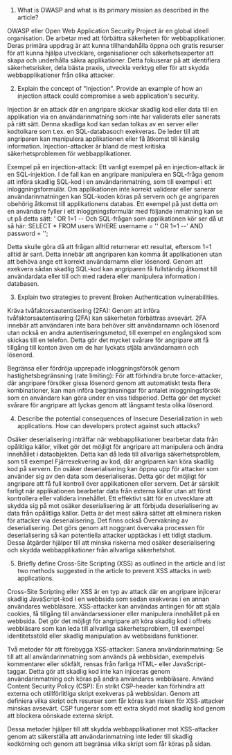 1. What is OWASP and what is its primary mission as described in the article?

OWASP eller Open Web Application Security Project är en global ideell organisation. De arbetar med att förbättra säkerheten för webbapplikationer. Deras primära uppdrag är att kunna tillhandahålla öppna och gratis resurser för att kunna hjälpa utvecklare, organisationer och säkerhetsexperter att skapa och underhålla säkra applikationer. Detta fokuserar på att identifiera säkerhetsrisker, dela bästa praxis, utveckla verktyg eller för att skydda webbapplikationer från olika attacker. 

2. Explain the concept of "Injection". Provide an example of how an injection attack could compromise a web application's security.

Injection är en attack där en angripare skickar skadlig kod eller data till en applikation via en användarinmatning som inte har validerats eller sanerats på rätt sätt. Denna skadliga kod kan sedan tolkas av en server eller kodtolkare som t.ex. en SQL-databasoch exekveras. De leder till att angriparen kan manipulera applikationen eller få åtkomst till känslig information. Injection-attacker är bland de mest kritiska säkerhetsproblemen för webbapplikationer.

Exempel på en injection-attack:
Ett vanligt exempel på en injection-attack är en SQL-injektion. I de fall kan en angripare manipulera en SQL-fråga genom att införa skadlig SQL-kod i en användarinmatning, som till exempel i ett inloggningsformulär. Om applikationen inte korrekt validerar eller sanerar användarinmatningen kan SQL-koden köras på servern och ge angriparen obehörig åtkomst till applikationens databas.
Ett exempel på just detta om en användare fyller i ett inloggningsformulär med följande inmatning kan se ut på detta sätt: ' OR 1=1 --
Och SQL-frågan som applikationen kör ser då ut så här: 
SELECT * FROM users WHERE username = '' OR 1=1 --' AND password = '';

Detta skulle göra då att frågan alltid returnerar ett resultat, eftersom 1=1 alltid är sant. Detta innebär att angriparen kan komma åt applikationen utan att behöva ange ett korrekt användarnamn eller lösenord. Genom att exekvera sådan skadlig SQL-kod kan angriparen få fullständig åtkomst till användardata eller till och med radera eller manipulera information i databasen.


3. Explain two strategies to prevent Broken Authentication vulnerabilities.

Kräva tvåfaktorsautentisering (2FA):
Genom att införa tvåfaktorsautentisering (2FA) kan säkerheten förbättras avsevärt. 2FA innebär att användaren inte bara behöver sitt användarnamn och lösenord utan också en andra autentiseringsmetod, till exempel en engångskod som skickas till en telefon. Detta gör det mycket svårare för angripare att få tillgång till konton även om de har lyckats stjäla användarnamn och lösenord.

Begränsa eller fördröja upprepade inloggningsförsök genom hastighetsbegränsning (rate limiting):
För att förhindra brute force-attacker, där angripare försöker gissa lösenord genom att automatiskt testa flera kombinationer, kan man införa begränsningar för antalet inloggningsförsök som en användare kan göra under en viss tidsperiod. Detta gör det mycket svårare för angripare att lyckas genom att långsamt testa olika lösenord.

4. Describe the potential consequences of Insecure Deserialization in web applications. How can developers protect against such attacks?

Osäker deserialisering inträffar när webbapplikationer bearbetar data från opålitliga källor, vilket gör det möjligt för angripare att manipulera och ändra innehållet i dataobjekten. Detta kan då leda till allvarliga säkerhetsproblem, som till exempel Fjärrexekvering av kod, där angriparen kan köra skadlig kod på servern.
En osäker deserialisering kan öppna upp för attacker som använder sig av den data som deserialiseras. Detta gör det möjligt för angripare att få full kontroll över applikationen eller servern. Det är särskilt farligt när applikationen bearbetar data från externa källor utan att först kontrollera eller validera innehållet.
Ett effektivt sätt för en utvecklare att skydda sig på mot osäker deserialisering är att förbjuda deserialisering av data från opålitliga källor. Detta är det mest säkra sättet att eliminera risken för attacker via deserialisering. Det finns också Övervakning av deserialisering. Det görs genom att noggrant övervaka processen för deserialisering så kan potentiella attacker upptäckas i ett tidigt stadium. Dessa åtgärder hjälper till att minska riskerna med osäker deserialisering och skydda webbapplikationer från allvarliga säkerhetshot.

5. Briefly define Cross-Site Scripting (XSS) as outlined in the article and list two methods suggested in the article to prevent XSS attacks in web applications.

Cross-Site Scripting eller XSS är en typ av attack där en angripare injicerar skadlig JavaScript-kod i en webbsida som sedan exekveras i en annan användares webbläsare. XSS-attacker kan användas antingen för att stjäla cookies, få tillgång till användarsessioner eller manipulera innehållet på en webbsida. Det gör det möjligt för angripare att köra skadlig kod i offrets webbläsare som kan leda till allvarliga säkerhetsproblem, till exempel identitetsstöld eller skadlig manipulation av webbsidans funktioner.

Två metoder för att förebygga XSS-attacker:
Sanera användarinmatning:
Se till att all användarinmatning som används på webbsidan, exempelvis kommentarer eller sökfält, rensas från farliga HTML- eller JavaScript-taggar. Detta gör att skadlig kod inte kan injiceras genom användarinmatning och köras på andra användares webbläsare.
Använd Content Security Policy (CSP):
En strikt CSP-header kan förhindra att externa och otillförlitliga skript exekveras på webbsidan. Genom att definiera vilka skript och resurser som får köras kan risken för XSS-attacker minskas avsevärt. CSP fungerar som ett extra skydd mot skadlig kod genom att blockera oönskade externa skript.

Dessa metoder hjälper till att skydda webbapplikationer mot XSS-attacker genom att säkerställa att användarinmatning inte leder till skadlig kodkörning och genom att begränsa vilka skript som får köras på sidan.
